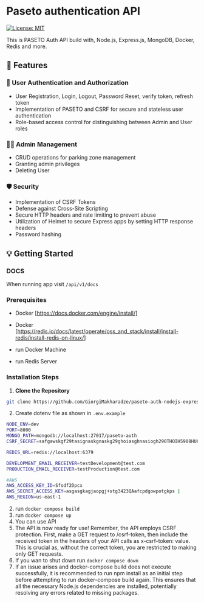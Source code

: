 # Paseto authentication API

[![License: MIT](https://img.shields.io/badge/License-MIT-yellow.svg)](https://opensource.org/licenses/MIT)

This is PASETO Auth API build with, Node.js, Express.js, MongoDB, Docker, Redis and more.

## 🚀 Features

### 🔐 User Authentication and Authorization

- User Registration, Login, Logout, Password Reset, verify token, refresh token
- Implementation of PASETO and CSRF for secure and stateless user authentication
- Role-based access control for distinguishing between Admin and User roles

### 👮‍♂️ Admin Management

- CRUD operations for parking zone management
- Granting admin privileges
- Deleting User

### 🛡️ Security

- Implementation of CSRF Tokens
- Defense against Cross-Site Scripting
- Secure HTTP headers and rate limiting to prevent abuse
- Utilization of Helmet to secure Express apps by setting HTTP response headers
- Password hashing

## 💡 Getting Started

### DOCS

When running app visit `/api/v1/docs`

### Prerequisites

- Docker
  [https://docs.docker.com/engine/install/]

- Docker
  [https://redis.io/docs/latest/operate/oss_and_stack/install/install-redis/install-redis-on-linux/]

- run Docker Machine
- run Redis Server

### Installation Steps

1. **Clone the Repository**

```sh
git clone https://github.com/GiorgiMakharadze/paseto-auth-nodejs-express.git
```

2. Create dotenv file as shown in `.env.example`

```bash
NODE_ENV=dev
PORT=8000
MONGO_PATH=mongodb://localhost:27017/paseto-auth
CSRF_SECRET=safgawskgf29tasignaskgnaskg29ghoiasghnasiogh290THOIH5908HU6afd5229ASGFWGOPK405Y9adsoedihjnosehppkprehj0w43409ja0gj2-tpjpojg03yjf

REDIS_URL=redis://localhost:6379

DEVELOPMENT_EMAIL_RECEIVER=testDevelopment@test.com
PRODUCTION_EMAIL_RECEIVER=testProduction@test.com

#AWS
AWS_ACCESS_KEY_ID=Sfsdf2Dpcx
AWS_SECRET_ACCESS_KEY=asgasgkagjaopgj+stg3423QAafcpdgowpotgkps |
AWS_REGION=us-east-1
```

2. run `docker compose build`
3. run `docker compose up`
4. You can use API
5. The API is now ready for use! Remember, the API employs CSRF protection. First, make a GET request to /csrf-token, then include the received token in the headers of your API calls as x-csrf-token: value. This is crucial as, without the correct token, you are restricted to making only GET requests.
6. If you wan to shut down run `docker compose down`
7. If an issue arises and docker-compose build does not execute successfully, it is recommended to run npm install as an initial step before attempting to run docker-compose build again. This ensures that all the necessary Node.js dependencies are installed, potentially resolving any errors related to missing packages.
